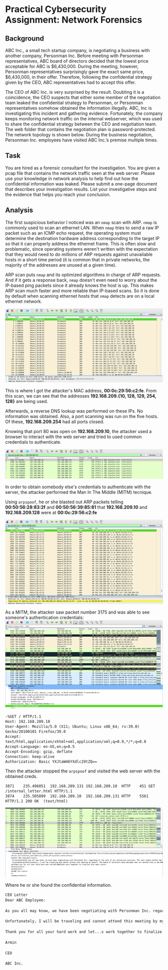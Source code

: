# Practical Cybersecurity Assignment: Network Forensics

## Background
ABC Inc., a small tech startup company, is negotiating a business with another company,
Personman Inc. Before meeting with Personman representatives, ABC board of directors
decided that the lowest price acceptable for ABC is $6,430,000. During the meeting, however,
Personman representatives surprisingly gave the exact same price, $6,430,000, in their offer.
Therefore, following the confidential strategy given by the CEO, ABC representatives had to
accept this offer.


The CEO of ABC Inc. is very surprised by the result. Doubting it is a coincidence, the CEO
suspects that either some member of the negotiation team leaked the confidential strategy to
Personman, or Personman representatives somehow obtained the information illegally. ABC,
Inc is investigating this incident and gathering evidence. Fortunately, the company keeps
monitoring network traffic on the internal webserver, which was used to share the confidential
strategy between the CEO and negotiation team. The web folder that contains the negotiation
plan is password-protected. The network topology is shown below. During the business
negotiation, Personman Inc. employees have visited ABC Inc.’s premise multiple times.


## Task
You are hired as a forensic consultant for the investigation. You are given a pcap file that
contains the network traffic seen at the web server. Please use your knowledge in network
analysis to help find out how the confidential information was leaked. Please submit a one-page
document that describes your investigation results. List your investigative steps and the
evidence that helps you reach your conclusion.


## Analysis
The first suspicious behavior I noticed was an `nmap` scan with ARP.
`nmap` is commonly used to scan an ethernet LAN. When `nmap` tries to send a raw IP packet such as an ICMP echo request, the operating system must determine the destination hardware address corresponding to the target IP so that it can properly address the ethernet frame. This is often slow and problematic, since operating systems weren't written with the expectation that they would need to do millions of ARP requests against unavailable hosts in a short time period (it is common that in private networks, the majority of the addresses are unused at a given time).

ARP scan puts `nmap` and its optimized algorithms in charge of ARP requests. And if it gets a response back, `nmap` doesn't even need to worry about the IP-based ping packets since it already knows the host is up. This makes ARP scan much faster and more reliable than IP-based scans. So it is done by default when scanning ethernet hosts that `nmap` detects are on a local ethernet network. 

![nmap](images/nmap-scan.png)

This is where I got the attacker's MAC address, **00:0c:29:56:c2:fe**. From this scan, we can see that the addresses **192.168.209.{10, 128, 129, 254, 128}** are being used.

Afterwards, a reverse DNS lookup was performed on these IPs. No information was obtained. Also, a port scanning was run on the five hosts. Of these, **192.168.209.254** had all ports closed. 

Knowing that port 80 was open on **192.168.209.10**, the attacker used a browser to interact with the web server and tried to used common credentials to authenticate.

![failed-auth](images/failed.png)

In order to obtain somebody else's credentials to authenticate with the server, the attacker performed the Man In The Middle (MITM) tecnique.

Using `arpspoof`, he or she blasted out ARP packets telling **00:50:56:28:83:2f** and **00:50:56:39:85:81** that **192.168.209.10** and **192.168.209.128** were at **00:0c:29:56:c2:fe**

![arpspoof](images/arpspoof.png)

As a MITM, the attacker saw packet number 3175 and was able to see someone's authentication credentials:
![creds](images/creds.png)

```
-%GET / HTTP/1.1
Host: 192.168.209.10
User-Agent: Mozilla/5.0 (X11; Ubuntu; Linux x86_64; rv:39.0) Gecko/20100101 Firefox/39.0
Accept: text/html,application/xhtml+xml,application/xml;q=0.9,*/*;q=0.8
Accept-Language: en-US,en;q=0.5
Accept-Encoding: gzip, deflate
Connection: keep-alive
Authorization: Basic YXJtaW46YXdlc29tZQ==
```


Then the attacker stopped the `arpspoof` and visited the web server with the obtained creds.
```
3871	235.496051	192.168.209.131	192.168.209.10	HTTP	451	GET /internal_letter.html HTTP/1.1 
3874	235.505899	192.168.209.10	192.168.209.131	HTTP	5561	HTTP/1.1 200 OK  (text/html)
```
![get](images/get.png)


Where he or she found the confidential information.

```html
CEO Letter
Dear ABC Employee:

As you all may know, we have been negotiating with Personman Inc. regarding of the sale of our enterprise solution. The last couple months had been a tough time for all of us. But I...m happy to let you know that Personman finally decided to purchase our solution. The next Wednesday, Feb 2, 2017, we will host a meeting with Personman representatives in the Mayflower hotel, Washington D.C. to finalize the sale price.

Unfortunately, I will be traveling and cannot attend this meeting by myself. The board of directors have decided that our bottom-line is $6,430,000. However, we would like to make a higher profit out of this deal. Please keep this information confidential.

Thank you for all your hard work and let...s work together to finalize this deal.

Armin

CEO

ABC Inc.
```

